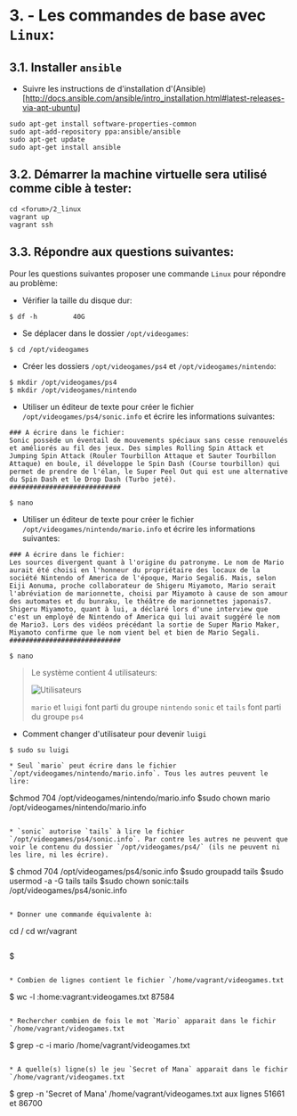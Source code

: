 # 3. - Les commandes de base avec `Linux`:

## 3.1. Installer `ansible`

* Suivre les instructions de d'installation d'(Ansible)[http://docs.ansible.com/ansible/intro_installation.html#latest-releases-via-apt-ubuntu]
```
sudo apt-get install software-properties-common
sudo apt-add-repository ppa:ansible/ansible
sudo apt-get update
sudo apt-get install ansible
```

## 3.2. Démarrer la machine virtuelle sera utilisé comme cible à tester:

```
cd <forum>/2_linux
vagrant up
vagrant ssh
```

## 3.3. Répondre aux questions suivantes:

Pour les questions suivantes proposer une commande `Linux` pour répondre au problème:

* Vérifier la taille du disque dur: 
```
$ df -h         40G
```
        
* Se déplacer dans le dossier `/opt/videogames`:    
```
$ cd /opt/videogames

```

* Créer les dossiers `/opt/videogames/ps4`  et `/opt/videogames/nintendo`:
```
$ mkdir /opt/videogames/ps4
$ mkdir /opt/videogames/nintendo
```
  
* Utiliser un éditeur de texte pour créer le fichier `/opt/videogames/ps4/sonic.info` et écrire les informations suivantes:
```
### A écrire dans le fichier:
Sonic possède un éventail de mouvements spéciaux sans cesse renouvelés et améliorés au fil des jeux. Des simples Rolling Spin Attack et Jumping Spin Attack (Rouler Tourbillon Attaque et Sauter Tourbillon Attaque) en boule, il développe le Spin Dash (Course tourbillon) qui permet de prendre de l'élan, le Super Peel Out qui est une alternative du Spin Dash et le Drop Dash (Turbo jeté).
############################
```

```
$ nano
```

* Utiliser un éditeur de texte pour créer le fichier `/opt/videogames/nintendo/mario.info` et écrire les informations suivantes:

```
### A écrire dans le fichier:
Les sources divergent quant à l'origine du patronyme. Le nom de Mario aurait été choisi en l'honneur du propriétaire des locaux de la société Nintendo of America de l'époque, Mario Segali6. Mais, selon Eiji Aonuma, proche collaborateur de Shigeru Miyamoto, Mario serait l'abréviation de marionnette, choisi par Miyamoto à cause de son amour des automates et du bunraku, le théâtre de marionnettes japonais7. Shigeru Miyamoto, quant à lui, a déclaré lors d'une interview que c'est un employé de Nintendo of America qui lui avait suggéré le nom de Mario3. Lors des vidéos précédant la sortie de Super Mario Maker, Miyamoto confirme que le nom vient bel et bien de Mario Segali.
############################
```

```
$ nano
```

> Le système contient 4 utilisateurs:
> 
> ![Utilisateurs](/2_linux/pictures/users.png?raw=true)
> 
> `mario` et `luigi` font parti du groupe `nintendo`
> `sonic` et `tails` font parti du groupe `ps4`

* Comment changer d'utilisateur pour devenir `luigi`
```
$ sudo su luigi
  
* Seul `mario` peut écrire dans le fichier `/opt/videogames/nintendo/mario.info`. Tous les autres peuvent le lire:
```
$chmod 704 /opt/videogames/nintendo/mario.info
$sudo chown mario /opt/videogames/nintendo/mario.info

```

* `sonic` autorise `tails` à lire le fichier `/opt/videogames/ps4/sonic.info`. Par contre les autres ne peuvent que voir le contenu du dossier `/opt/videogames/ps4/` (ils ne peuvent ni les lire, ni les écrire).
```
$ chmod 704 /opt/videogames/ps4/sonic.info
$sudo groupadd tails
$sudo usermod -a -G tails tails
$sudo chown sonic:tails /opt/videogames/ps4/sonic.info
```

* Donner une commande équivalente à:
```
cd /
cd wr/vagrant
```
```
$ 
```
  
* Combien de lignes contient le fichier `/home/vagrant/videogames.txt
```
$ wc -l :home:vagrant:videogames.txt               87584
```
  
* Rechercher combien de fois le mot `Mario` apparait dans le fichir `/home/vagrant/videogames.txt
```
$ grep -c -i mario /home/vagrant/videogames.txt
```

* A quelle(s) ligne(s) le jeu `Secret of Mana` apparait dans le fichir `/home/vagrant/videogames.txt
```
$ grep -n 'Secret of Mana' /home/vagrant/videogames.txt               aux lignes 51661 et 86700
```
